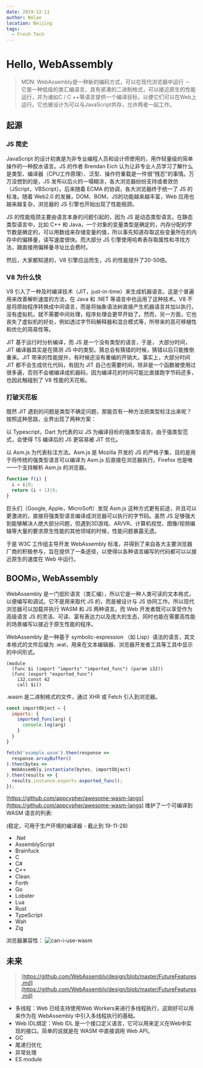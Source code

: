 ```yaml
---
date: 2019-12-11
author: Nolan
location: Beijing
tags:
  - Fresh Tech
---
```

# Hello, WebAssembly

> MDN: WebAssembly是一种新的编码方式，可以在现代浏览器中运行 － 它是一种低级的类汇编语言，具有紧凑的二进制格式，可以接近原生的性能运行，并为诸如C / C ++等语言提供一个编译目标，以便它们可以在Web上运行。它也被设计为可以与JavaScript共存，允许两者一起工作。

## 起源

### JS 简史

JavaScript 的设计初衷是为非专业编程人员和设计师使用的，用作轻量级的简单操作的一种胶水语言。JS 的作者 Brendan Eich 认为让非专业人员学习了解什么是类型、编译器（CPU工作原理）、泛型、操作符重载是一件很“残忍”的事情。万万没想到的是，JS 发布以后火的一塌糊涂，各大浏览器纷纷支持或者效仿（JScript，VBScript）。后来随着 ECMA 的协调，各大浏览器终于统一了 JS 的标准。随着 Web2.0 的发展，DOM、BOM、JS的功能越来越丰富，Web 应用也越来越复杂，浏览器的 JS 引擎也开始出现了性能瓶颈。

JS 的性能瓶颈主要由语言本身的问题引起的，因为 JS 是动态类型语言。在静态类型语言中，比如 C++ 和 Java，一个对象的变量类型是确定的，内存分配的字节数是确定的，可以用数组来存储变量的值，所以事先知道存取这些变量所在的内存中的偏移量，读写速度很快。而大部分 JS 引擎使用哈希表存取属性和寻找方法，跟直接用偏移量寻址比会费时。

然后，大家都知道的，V8 引擎应运而生，JS 的性能提升了20-50倍。

### V8 为什么快

V8 引入了一种及时编译技术（JIT，just-in-time）来生成机器语言。这是个普遍用来改善解析速度的方法，在 Java 和 .NET 等语言中也运用了这种技术。V8 不是将原始程序转换成中间语言，而是将抽象语法树直接产生机器语言并加以执行。没有虚拟机，就不需要中间处理，程序处理会更早开始了。然而，另一方面，它也丧失了虚拟机的好处，例如透过字节码解释器和混合模式等，所带来的高可移植性和优化的简易性等。

JIT 基于运行时分析编译，而 JS 是一个没有类型的语言，于是， 大部分时间，JIT 编译器其实是在猜测 JS 中的类型。猜总会有猜错的时候，猜错以后只能推倒重来。JIT 带来的性能提升，有时候还没有重编的开销大。事实上，大部分时间 JIT 都不会生成优化代码，有因为 JIT 自己也需要时间，除非是一个函数被使用过很多遍，否则不会被编译成机器码，因为编译花的时间可能比直接跑字节码还多，也因此触碰到了 V8 性能的天花板。

### 打破天花板

既然 JIT 遇到的问题是类型不确定问题，那能否有一种方法把类型标注出来呢？按照这种思路，业界出现了两种方案：

以 Typescript，Dart 为代表的以 JS 为编译目标的强类型语言。由于强类型范式，会使得 TS 编译后的 JS 更容易被 JIT 优化。

以 Asm.js 为代表标注方法。Asm.js 是 Mozilla 开发的 JS 的严格子集，目的是用于将传统的强类型语言可以编译为 Asm.js 后直接在浏览器执行。Firefox 也是唯一一个支持解析 Asm.js 的浏览器。

```js
function f(i) {
  i = i|0;
  return (i + 1)|0;
}
```

巨头们（Google, Apple，MicroSoft）发现 Asm.js 这种方式更有前途，并且可以更激进的，直接将强类型语言编译成浏览器可以执行的字节码。虽然 JS 足够强大到能够解决人绝大部分问题，但遇到3D游戏、AR/VR、计算机视觉、图像/视频编辑等大量的要求原生性能的其他领域的时候，性能问题暴露无遗。

于是 W3C 工作组主导开发 WebAssembly 标准，并得到了来自各大主要浏览器厂商的积极参与，旨在提供了一条途径，以使得以各种语言编写的代码都可以以接近原生的速度在 Web 中运行。

## BOOM💥, WebAssembly

WebAssembly 是一门低阶语言（类汇编），所以它是一种人类可读的文本格式，以便编写和调试。它不是用来取代 JS 的，而是被设计与 JS 协同工作。所以现代浏览器可以加载并执行 WASM  和 JS 两种语言。而 Web 开发者既可以享受作为高级语言 JS 的灵活、可读、富有表达力以及庞大的生态，同时也能在需要高性能的场景编写以接近于原生性能的程序。

WebAssembly 是一种基于 symbolic-expression （如 Lisp）语法的语言，其文本格式的文件后缀为 .wat，用来在文本编辑器、浏览器开发者工具等工具中显示的中间形式。

```
(module
  (func $i (import "imports" "imported_func") (param i32))
  (func (export "exported_func")
    i32.const 42
    call $i))
```

.wasm 是二进制格式的文件，通过 XHR 或 Fetch 引入到浏览器。

```js
const importObject = {
  imports: {
    imported_func(arg) {
      console.log(arg)
    }
  }
}

fetch('example.wasm').then(response =>
  response.arrayBuffer()
).then(bytes =>
  WebAssembly.instantiate(bytes, importObject)
).then(results => {
  results.instance.exports.exported_func();
});
```

[https://github.com/appcypher/awesome-wasm-langs](https://github.com/appcypher/awesome-wasm-langs) 维护了一个可编译到 WASM 语言的列表:

(稳定，可用于生产环境的编译器 - 截止到 19-11-28)

+ .Net
+ AssemblyScript
+ Brainfuck
+ C
+ C#
+ C++
+ Clean
+ Forth
+ Go
+ Lobster
+ Lua
+ Rust
+ TypeScript
+ Wah
+ Zig

浏览器兼容性：
<img :src="$withBase('/images/can-i-use-wasm.webp')" alt="can-i-use-wasm">

## 未来

> [https://github.com/WebAssembly/design/blob/master/FutureFeatures.md](https://github.com/WebAssembly/design/blob/master/FutureFeatures.md)

+ 多线程：Web 已经支持使用Web Workers来进行多线程执行，这刚好可以用来作为在 WebAssembly 中引入多线程执行的基础。
+ Web IDL绑定：Web IDL 是一个接口定义语言，它可以用来定义在Web中实现的接口。简单的说就是在 WASM 中直接调用 Web API。
+ GC
+ 尾递归优化
+ 异常处理
+ ES module
